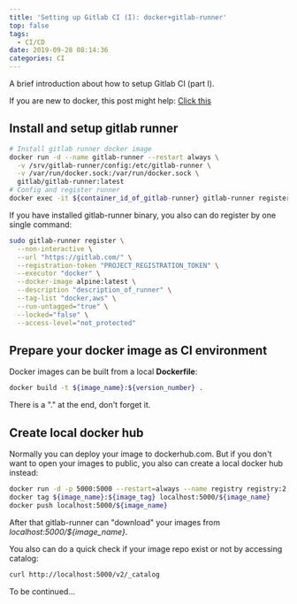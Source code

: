 ```yaml
---
title: 'Setting up Gitlab CI (I): docker+gitlab-runner'
top: false
tags:
  - CI/CD
date: 2019-09-28 08:14:36
categories: CI
---
```


A brief introduction about how to setup Gitlab CI (part I).

<!--more-->

If you are new to docker, this post might help: [Click this](https://lzqblog.top/2018/01/09/Docker%E5%B8%B8%E7%94%A8%E5%91%BD%E4%BB%A4/)


## Install and setup gitlab runner

```bash
# Install gitlab runner docker image
docker run -d --name gitlab-runner --restart always \
  -v /srv/gitlab-runner/config:/etc/gitlab-runner \
  -v /var/run/docker.sock:/var/run/docker.sock \
  gitlab/gitlab-runner:latest
# Config and register runner
docker exec -it ${container_id_of_gitlab-runner} gitlab-runner register
```

If you have installed gitlab-runner binary, you also can do register by one single command:

```bash
sudo gitlab-runner register \
  --non-interactive \
  --url "https://gitlab.com/" \
  --registration-token "PROJECT_REGISTRATION_TOKEN" \
  --executor "docker" \
  --docker-image alpine:latest \
  --description "description_of_runner" \
  --tag-list "docker,aws" \
  --run-untagged="true" \
  --locked="false" \
  --access-level="not_protected"
```

## Prepare your docker image as CI environment

Docker images can be built from a local **Dockerfile**:

```bash
docker build -t ${image_name}:${version_number} .
```
There is a "." at the end, don't forget it.

## Create local docker hub

Normally you can deploy your image to dockerhub.com. But if you don't want to open your images to public, you also can create a local docker hub instead:

```bash
docker run -d -p 5000:5000 --restart=always --name registry registry:2
docker tag ${image_name}:${image_tag} localhost:5000/${image_name}
docker push localhost:5000/${image_name}
```
After that gitlab-runner can "download" your images from *localhost:5000/${image_name}*. 

You also can do a quick check if your image repo exist or not by accessing catalog:

```bash
curl http://localhost:5000/v2/_catalog
```

To be continued...
